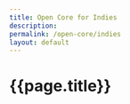 ```yaml
---
title: Open Core for Indies
description:
permalink: /open-core/indies
layout: default
---
```


# {{page.title}}

<!-- TODO -->
